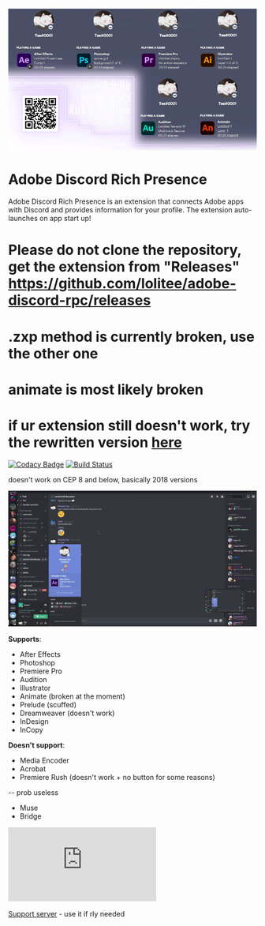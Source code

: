 ![](demo/demo.gif)
# Adobe Discord Rich Presence

Adobe Discord Rich Presence is an extension that connects Adobe apps with Discord and provides information for your profile. The extension auto-launches on app start up!

# Please do not clone the repository, get the extension from "Releases" https://github.com/lolitee/adobe-discord-rpc/releases
# .zxp method is currently broken, use the other one
# animate is most likely broken
# if ur extension still doesn't work, try the rewritten version [here](https://cdn.discordapp.com/attachments/847588172203425802/847596109777076234/discord_rpc.zip)

[![Codacy Badge](https://app.codacy.com/project/badge/Grade/14e27cba3be44af2b1128fc7e2a332e2)](https://www.codacy.com/manual/Tee/adobe-discord-rpc/dashboard?utm_source=github.com&amp;utm_medium=referral&amp;utm_content=lolitee/adobe-discord-rpc&amp;utm_campaign=Badge_Grade) [![Build Status](https://travis-ci.org/lolitee/adobe-discord-rpc.png?branch=master)](https://travis-ci.org/lolitee/adobe-discord-rpc)

doesn't work on CEP 8 and below, basically 2018 versions

![](demo/preview.gif)

**Supports**:
- After Effects
- Photoshop
- Premiere Pro
- Audition
- Illustrator
- Animate (broken at the moment)
- Prelude (scuffed)
- Dreamweaver (doesn't work)
- InDesign
- InCopy

**Doesn't support**:
- Media Encoder
- Acrobat
- Premiere Rush (doesn't work + no button for some reasons)

-- prob useless
- Muse
- Bridge

![Installation guide](https://github.com/lolitee/adobe-discord-rpc/blob/master/GUIDE.md)

[Support server](https://discord.gg/RGtxbuFtzb) - use it if rly needed
